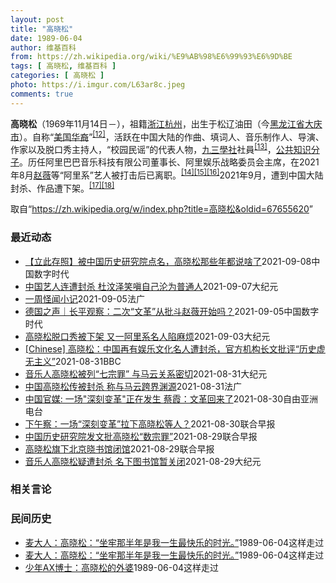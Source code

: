 ```yaml
---
layout: post
title: "高晓松"
date: 1989-06-04
author: 维基百科
from: https://zh.wikipedia.org/wiki/%E9%AB%98%E6%99%93%E6%9D%BE
tags: [ 高晓松, 维基百科 ]
categories: [ 高晓松 ]
photo: https://i.imgur.com/L63ar8c.jpeg
comments: true
---
```

<div class="mw-parser-output">

<p><b>高晓松</b>（1969年11月14日<span class="useeditintro" title="Template:BLP editintro">－</span>），祖籍<a href="/wiki/%E6%B5%99%E6%B1%9F" class="mw-redirect" title="浙江">浙江</a><a href="/wiki/%E6%9D%AD%E5%B7%9E" class="mw-redirect" title="杭州">杭州</a>，出生于松辽油田（今<a href="/wiki/%E9%BB%91%E9%BE%99%E6%B1%9F%E7%9C%81" title="黑龙江省">黑龙江省</a><a href="/wiki/%E5%A4%A7%E5%BA%86%E5%B8%82" title="大庆市">大庆市</a>）。自称“<a href="/wiki/%E7%BE%8E%E5%9B%BD%E5%8D%8E%E8%A3%94" class="mw-redirect" title="美国华裔">美国华裔</a>”<sup id="cite_ref-14" class="reference"><a href="#cite_note-14">[12]</a></sup>，活跃在中国大陆的作曲、填词人、音乐制作人、导演、作家以及脱口秀主持人，“校园民谣”的代表人物，<a href="/wiki/%E4%B9%9D%E4%B8%89%E5%AD%B8%E7%A4%BE" class="mw-redirect" title="九三學社">九三學社</a>社員<sup id="cite_ref-九三学社_15-0" class="reference"><a href="#cite_note-九三学社-15">[13]</a></sup>，<a href="/wiki/%E5%85%AC%E5%85%B1%E7%9F%A5%E8%AF%86%E5%88%86%E5%AD%90" title="公共知识分子">公共知识分子</a>。历任阿里巴巴音乐科技有限公司董事长、阿里娱乐战略委员会主席，在2021年8月<a href="/wiki/%E8%B5%B5%E8%96%87" class="mw-redirect" title="赵薇">赵薇</a>等“阿里系”艺人被打击后已离职。<sup id="cite_ref-16" class="reference"><a href="#cite_note-16">[14]</a></sup><sup id="cite_ref-17" class="reference"><a href="#cite_note-17">[15]</a></sup><sup id="cite_ref-18" class="reference"><a href="#cite_note-18">[16]</a></sup>2021年9月，遭到中国大陆封杀、作品遭下架。<sup id="cite_ref-19" class="reference"><a href="#cite_note-19">[17]</a></sup><sup id="cite_ref-20" class="reference"><a href="#cite_note-20">[18]</a></sup>
</p>
</div><noscript><img src="//zh.wikipedia.org/wiki/Special:CentralAutoLogin/start?type=1x1" alt="" title="" width="1" height="1" style="border: none; position: absolute;"></noscript>
<div class="printfooter">取自“<a dir="ltr" href="https://zh.wikipedia.org/w/index.php?title=高晓松&amp;oldid=67655620">https://zh.wikipedia.org/w/index.php?title=高晓松&amp;oldid=67655620</a>”</div><div id="recent-news"><h3>最近动态</h3><ul><li><a href="https://nodebe4.github.io/waimei/2021-09-08/%E7%AB%8B%E6%AD%A4%E5%AD%98%E7%85%A7-%E8%A2%AB%E4%B8%AD%E5%9B%BD%E5%8E%86%E5%8F%B2%E7%A0%94%E7%A9%B6%E9%99%A2%E7%82%B9%E5%90%8D-%E9%AB%98%E6%99%93%E6%9D%BE%E9%82%A3%E4%BA%9B%E5%B9%B4%E9%83%BD%E8%AF%B4%E5%95%A5%E4%BA%86" title="【立此存照】被中国历史研究院点名，高晓松那些年都说啥了—— 编者按：该文来自观察者网微信公众号，中国近期先后对多名娱乐文化界的“劣迹艺人”进行网络封杀，而如今也落到了文化名人高晓松头上。之前，@...">【立此存照】被中国历史研究院点名，高晓松那些年都说啥了</a><time>2021-09-08</time><a class="tag">中国数字时代</a></li>
<li><a href="https://nodebe4.github.io/waimei/2021-09-07/%E4%B8%AD%E5%9B%BD%E8%89%BA%E4%BA%BA%E8%BF%9E%E9%81%AD%E5%B0%81%E6%9D%80-%E6%9D%9C%E6%B1%B6%E6%B3%BD%E7%AC%91%E5%97%94%E8%87%AA%E5%B7%B1%E6%B2%A6%E4%B8%BA%E6%99%AE%E9%80%9A%E4%BA%BA" title="中国艺人连遭封杀 杜汶泽笑嗔自己沦为普通人—— 【大纪元2021年09月08日讯】（大纪元记者佟亦加综合报导）中共近期将整肃目标转向了娱乐圈，除了吴亦凡、张哲瀚、霍尊、郑爽、钱枫、高晓松、赵薇相...">中国艺人连遭封杀 杜汶泽笑嗔自己沦为普通人</a><time>2021-09-07</time><a class="tag">大纪元</a></li>
<li><a href="https://nodebe4.github.io/waimei/2021-09-05/%E4%B8%80%E5%91%A8%E6%80%AA%E9%97%BB%E5%B0%8F%E8%AE%B0" title="一周怪闻小记—— 06/09/2021 - 02:08 胡锡进害怕什么 北京数日来发动一系列针对金融、网络巨头、教培的整治行动，近日又对准“饭圈”，向艺人和文化人开火，首当其中的是赵薇和高晓松等...">一周怪闻小记</a><time>2021-09-05</time><a class="tag">法广</a></li>
<li><a href="https://nodebe4.github.io/waimei/2021-09-05/%E5%BE%B7%E5%9B%BD%E4%B9%8B%E5%A3%B0-%E9%95%BF%E5%B9%B3%E8%A7%82%E5%AF%9F-%E4%BA%8C%E6%AC%A1-%E6%96%87%E9%9D%A9-%E4%BB%8E%E6%89%B9%E6%96%97%E8%B5%B5%E8%96%87%E5%BC%80%E5%A7%8B%E5%90%97" title="德国之声｜长平观察：二次“文革”从批斗赵薇开始吗？—— 对于关心中国时局的人来说，这一周可谓跌宕起伏，惊魂难定。演艺界赵薇神秘失踪，郑爽遭受巨额罚款，高晓松突然被下架，本来已经戏剧性十足，突然冒...">德国之声｜长平观察：二次“文革”从批斗赵薇开始吗？</a><time>2021-09-05</time><a class="tag">中国数字时代</a></li>
<li><a href="https://nodebe4.github.io/waimei/2021-09-03/%E9%AB%98%E6%99%93%E6%9D%BE%E8%84%B1%E5%8F%A3%E7%A7%80%E8%A2%AB%E4%B8%8B%E6%9E%B6-%E5%8F%88%E4%B8%80%E9%98%BF%E9%87%8C%E7%B3%BB%E5%90%8D%E4%BA%BA%E9%99%B7%E9%BA%BB%E7%83%A6" title="高晓松脱口秀被下架 又一阿里系名人陷麻烦—— 【大纪元2021年09月03日讯】（大纪元记者张宛综合报导）近日，继影星赵薇传出遭封杀失联之后，另一位曾与阿里集团关系密切的名人、中国知名音乐人高晓...">高晓松脱口秀被下架 又一阿里系名人陷麻烦</a><time>2021-09-03</time><a class="tag">大纪元</a></li>
<li><a href="https://nodebe4.github.io/waimei/2021-08-31/Chinese-%E9%AB%98%E6%99%93%E6%9D%BE-%E4%B8%AD%E5%9B%BD%E5%86%8D%E6%9C%89%E5%A8%B1%E4%B9%90%E6%96%87%E5%8C%96%E5%90%8D%E4%BA%BA%E9%81%AD%E5%B0%81%E6%9D%80-%E5%AE%98%E6%96%B9%E6%9C%BA%E6%9E%84%E9%95%BF%E6%96%87%E6%89%B9%E8%AF%84-%E5%8E%86%E5%8F%B2%E8%99%9A%E6%97%A0%E4%B8%BB%E4%B9%89" title="[Chinese] 高晓松：中国再有娱乐文化名人遭封杀，官方机构长文批评“历史虚无主义”—— 高晓松：中国再有娱乐文化名人遭封杀，官方机构长文批评“历史虚无主义” 3 小时前 图像来源，CNS ...">[Chinese] 高晓松：中国再有娱乐文化名人遭封杀，官方机构长文批评“历史虚无主义”</a><time>2021-08-31</time><a class="tag">BBC</a></li>
<li><a href="https://nodebe4.github.io/waimei/2021-08-31/%E9%9F%B3%E4%B9%90%E4%BA%BA%E9%AB%98%E6%99%93%E6%9D%BE%E8%A2%AB%E5%88%97-%E4%B8%83%E5%AE%97%E7%BD%AA-%E4%B8%8E%E9%A9%AC%E4%BA%91%E5%85%B3%E7%B3%BB%E5%AF%86%E5%88%87" title="音乐人高晓松被列“七宗罪” 与马云关系密切—— 【大纪元2021年08月31日讯】（大纪元记者方晓报导）中共出重拳围剿大陆娱乐圈。除赵薇被全面封杀之外，大陆知名导演、音乐制作人高晓松亦遭封杀，他...">音乐人高晓松被列“七宗罪” 与马云关系密切</a><time>2021-08-31</time><a class="tag">大纪元</a></li>
<li><a href="https://nodebe4.github.io/waimei/2021-08-31/%E4%B8%AD%E5%9B%BD%E9%AB%98%E6%99%93%E6%9D%BE%E4%BC%A0%E8%A2%AB%E5%B0%81%E6%9D%80-%E7%A7%B0%E4%B8%8E%E9%A9%AC%E4%BA%91%E8%B7%A8%E7%95%8C%E6%B8%8A%E6%BA%90" title="中国高晓松传被封杀 称与马云跨界渊源—— 31/08/2021 - 11:20 中国跨界名人高晓松近日遭各大平台封杀，作品被下架。据中央社今天引述新闻报道称，高晓松是知名导演、音乐制作人。据搜狐...">中国高晓松传被封杀 称与马云跨界渊源</a><time>2021-08-31</time><a class="tag">法广</a></li>
<li><a href="https://nodebe4.github.io/waimei/2021-08-30/%E4%B8%AD%E5%9B%BD%E5%AE%98%E5%AA%92-%E4%B8%80%E5%9C%BA-%E6%B7%B1%E5%88%BB%E5%8F%98%E9%9D%A9-%E6%AD%A3%E5%9C%A8%E5%8F%91%E7%94%9F-%E8%94%A1%E9%9C%9E-%E6%96%87%E9%9D%A9%E5%9B%9E%E6%9D%A5%E4%BA%86" title="中国官媒: 一场”深刻变革”正在发生 蔡霞：文革回来了—— 最近一段时间，中国政府马不停蹄地整治高科技企业和娱乐圈，马云、蚂蚁、阿里、滴滴日子都不好过，接下来是赵薇、高晓松、郑爽被封杀和“饭圈”...">中国官媒: 一场"深刻变革"正在发生   蔡霞：文革回来了</a><time>2021-08-30</time><a class="tag">自由亚洲电台</a></li>
<li><a href="https://nodebe4.github.io/waimei/2021-08-30/%E4%B8%8B%E5%8D%88%E5%AF%9F-%E4%B8%80%E5%9C%BA-%E6%B7%B1%E5%88%BB%E5%8F%98%E9%9D%A9-%E6%8B%89%E4%B8%8B%E9%AB%98%E6%99%93%E6%9D%BE%E7%AD%89%E4%BA%BA" title="下午察：一场“深刻变革”拉下高晓松等人？—— 中国跨界“大V”高晓松。（互联网） 中国网民最近都在问：高晓松、赵薇怎么了？ “小燕子”赵薇上周突遭中国全网封杀，行踪扑朔迷离，跨界“大V”高晓松的...">下午察：一场“深刻变革”拉下高晓松等人？</a><time>2021-08-30</time><a class="tag">联合早报</a></li>
<li><a href="https://nodebe4.github.io/waimei/2021-08-29/%E4%B8%AD%E5%9B%BD%E5%8E%86%E5%8F%B2%E7%A0%94%E7%A9%B6%E9%99%A2%E5%8F%91%E6%96%87%E6%89%B9%E9%AB%98%E6%99%93%E6%9D%BE-%E6%95%B0%E5%AE%97%E7%BD%AA" title="中国历史研究院发文批高晓松“数宗罪”—— 高晓松多次在《晓松奇谈》节目中就历史课题发表言论。（互联网） 隶属于中国社会科学院的中国历史研究院前天（28日）发长文，点名中国知名音乐制作人、大V高晓...">中国历史研究院发文批高晓松“数宗罪”</a><time>2021-08-29</time><a class="tag">联合早报</a></li>
<li><a href="https://nodebe4.github.io/waimei/2021-08-29/%E9%AB%98%E6%99%93%E6%9D%BE%E6%97%97%E4%B8%8B%E5%8C%97%E4%BA%AC%E6%99%93%E4%B9%A6%E9%A6%86%E9%97%AD%E9%A6%86" title="高晓松旗下北京晓书馆闭馆—— 由中国知名音乐人、导演、作家高晓松发起并担任馆长的公益图书馆晓书馆，据报目前暂时闭馆。 晓书馆官方微信号昨天发布公告称，因馆内设备故障，北京晓书馆于8月28日起暂时...">高晓松旗下北京晓书馆闭馆</a><time>2021-08-29</time><a class="tag">联合早报</a></li>
<li><a href="https://nodebe4.github.io/waimei/2021-08-29/%E9%9F%B3%E4%B9%90%E4%BA%BA%E9%AB%98%E6%99%93%E6%9D%BE%E7%96%91%E9%81%AD%E5%B0%81%E6%9D%80-%E5%90%8D%E4%B8%8B%E5%9B%BE%E4%B9%A6%E9%A6%86%E6%9A%82%E5%85%B3%E9%97%AD" title="音乐人高晓松疑遭封杀 名下图书馆暂关闭—— 【大纪元2021年08月29日讯】近日，大陆知名导演、音乐制作人高晓松被传出作品遭全网下架的消息，疑似因他此前曾发表“不当”言论。8月28日，由高晓松...">音乐人高晓松疑遭封杀 名下图书馆暂关闭</a><time>2021-08-29</time><a class="tag">大纪元</a></li>
</ul></div><div id="open-opinion"><h3>相关言论</h3><ul></ul></div><div id="mjls-record"><h3>民间历史</h3><ul><li><a href="https://nodebe4.github.io/mjlsh/1989-06-04/%E9%BA%A6%E5%A4%A7%E4%BA%BA-%E9%AB%98%E6%99%93%E6%9D%BE-%E5%9D%90%E7%89%A2%E9%82%A3%E5%8D%8A%E5%B9%B4%E6%98%AF%E6%88%91%E4%B8%80%E7%94%9F%E6%9C%80%E5%BF%AB%E4%B9%90%E7%9A%84%E6%97%B6%E5%85%89/" title="麦大人">麦大人：高晓松：“坐牢那半年是我一生最快乐的时光。”</a><time>1989-06-04</time><a class="tag">这样走过</a></li>
<li><a href="https://nodebe4.github.io/mjlsh/1989-06-04/%E5%B7%AB%E9%B8%BF-%E4%B8%8D%E6%9C%9F%E8%80%8C%E9%81%87-%E5%AF%B9%E4%B9%A6%E7%9A%84%E8%AE%B0%E5%BF%86%E4%B8%8E%E8%AE%B0%E5%BF%86%E4%B8%AD%E7%9A%84%E8%AF%BB%E4%B9%A6/" title="麦大人">麦大人：高晓松：“坐牢那半年是我一生最快乐的时光。”</a><time>1989-06-04</time><a class="tag">这样走过</a></li>
<li><a href="https://nodebe4.github.io/mjlsh/1989-06-04/%E5%B0%91%E5%B9%B4AX%E5%8D%9A%E5%A3%AB-%E9%AB%98%E6%99%93%E6%9D%BE%E7%9A%84%E5%A4%96%E5%A9%86/" title="少年AX博士">少年AX博士：高晓松的外婆</a><time>1989-06-04</time><a class="tag">这样走过</a></li>
</ul></div>